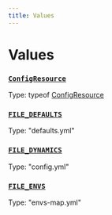 ```yaml
---
title: Values
---
```

# Values 

### [`ConfigResource`](https://github.com/dxos/dxos/blob/664e23dbe/packages/sdk/config/src/config.ts#L119)
Type: typeof [ConfigResource](/api/@dxos/config/values#ConfigResource)



### [`FILE_DEFAULTS`](https://github.com/dxos/dxos/blob/664e23dbe/packages/sdk/config/src/types.ts#L7)
Type: "defaults.yml"



### [`FILE_DYNAMICS`](https://github.com/dxos/dxos/blob/664e23dbe/packages/sdk/config/src/types.ts#L9)
Type: "config.yml"



### [`FILE_ENVS`](https://github.com/dxos/dxos/blob/664e23dbe/packages/sdk/config/src/types.ts#L8)
Type: "envs-map.yml"



